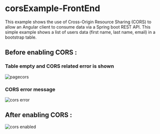 # corsExample-FrontEnd
This example shows the use of Cross-Origin Resource Sharing (CORS) to allow an Angular client to consume data via a Spring boot REST API. 
This simple example shows a list of users data (first name, last name, email) in a bootstrap table.


## Before enabling CORS : 

### Table empty and CORS related error is shown

![pagecors](https://user-images.githubusercontent.com/10710387/47942730-eb86e580-deea-11e8-9b63-285c342ba6e8.png)


### CORS error message

![cors error](https://user-images.githubusercontent.com/10710387/47942869-7d8eee00-deeb-11e8-8a52-bddf4274cb45.png)

## After enabling CORS : 

![cors enabled](https://user-images.githubusercontent.com/10710387/47943183-c98e6280-deec-11e8-8b9b-9d14e946b0a7.png)
